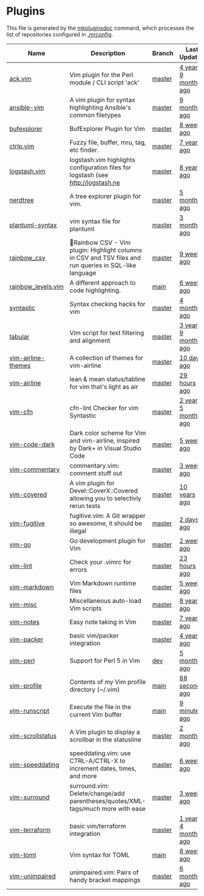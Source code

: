# Plugins

This file is generated by the [mkpluginsdoc](mkpluginsdoc) command, which processes the list of repositories configured in [.mrconfig](.mrconfig).

| Name                                                                      | Description                                                                                            | Branch                                                                  | Last Updated                                                                                                       |
| ------------------------------------------------------------------------- | ------------------------------------------------------------------------------------------------------ | ----------------------------------------------------------------------- | ------------------------------------------------------------------------------------------------------------------ |
| [ack.vim](https://github.com/mileszs/ack.vim)                             | Vim plugin for the Perl module / CLI script 'ack'                                                      | [master](https://github.com/mileszs/ack.vim/tree/master)                | [4 years, 9 months ago](https://github.com/mileszs/ack.vim/commit/36e40f9ec91bdbf6f1adf408522a73a6925c3042)        |
| [ansible-vim](https://github.com/pearofducks/ansible-vim)                 | A vim plugin for syntax highlighting Ansible's common filetypes                                        | [master](https://github.com/pearofducks/ansible-vim/tree/master)        | [9 months ago](https://github.com/pearofducks/ansible-vim/commit/93798e8c89c441d29d4678da0c0d5e1429eb43b0)         |
| [bufexplorer](https://github.com/jlanzarotta/bufexplorer)                 | BufExplorer Plugin for Vim                                                                             | [master](https://github.com/jlanzarotta/bufexplorer/tree/master)        | [8 weeks ago](https://github.com/jlanzarotta/bufexplorer/commit/e782dab0fe9523ac65d9fe4f726f2efe924e3f43)          |
| [ctrlp.vim](https://github.com/kien/ctrlp.vim)                            | Fuzzy file, buffer, mru, tag, etc finder.                                                              | [master](https://github.com/kien/ctrlp.vim/tree/master)                 | [7 years ago](https://github.com/kien/ctrlp.vim/commit/564176f01d7f3f7f8ab452ff4e1f5314de7b0981)                   |
| [logstash.vim](https://github.com/vim-scripts/logstash.vim)               | logstash.vim highlights configuration files for logstash (see http://logstash.ne                       | [master](https://github.com/vim-scripts/logstash.vim/tree/master)       | [8 years ago](https://github.com/vim-scripts/logstash.vim/commit/65444c45dcfb33af66c19c60fc37476ded61e060)         |
| [nerdtree](https://github.com/preservim/nerdtree)                         | A tree explorer plugin for vim.                                                                        | [master](https://github.com/preservim/nerdtree/tree/master)             | [5 months ago](https://github.com/preservim/nerdtree/commit/fc85a6f07c2cd694be93496ffad75be126240068)              |
| [plantuml-syntax](https://github.com/aklt/plantuml-syntax)                | vim syntax file for plantuml                                                                           | [master](https://github.com/aklt/plantuml-syntax/tree/master)           | [3 months ago](https://github.com/aklt/plantuml-syntax/commit/845abb56dcd3f12afa6eb47684ef5ba3055802b8)            |
| [rainbow_csv](https://github.com/mechatroner/rainbow_csv)                 | 🌈Rainbow CSV - Vim plugin: Highlight columns in CSV and TSV files and run queries in SQL-like language | [master](https://github.com/mechatroner/rainbow_csv/tree/master)        | [9 weeks ago](https://github.com/mechatroner/rainbow_csv/commit/fce637e03667268c70c3684eb7038e961082bbe9)          |
| [rainbow_levels.vim](https://github.com/thiagoalessio/rainbow_levels.vim) | A different approach to code highlighting.                                                             | [main](https://github.com/thiagoalessio/rainbow_levels.vim/tree/main)   | [6 weeks ago](https://github.com/thiagoalessio/rainbow_levels.vim/commit/e8badb7906b63d3639b840484e4370194de2b857) |
| [syntastic](https://github.com/vim-syntastic/syntastic)                   | Syntax checking hacks for vim                                                                          | [master](https://github.com/vim-syntastic/syntastic/tree/master)        | [4 months ago](https://github.com/vim-syntastic/syntastic/commit/8d5e37c29cf5952fbf300b9230bffe424c61a488)         |
| [tabular](https://github.com/godlygeek/tabular)                           | Vim script for text filtering and alignment                                                            | [master](https://github.com/godlygeek/tabular/tree/master)              | [3 years, 9 months ago](https://github.com/godlygeek/tabular/commit/339091ac4dd1f17e225fe7d57b48aff55f99b23a)      |
| [vim-airline-themes](https://github.com/vim-airline/vim-airline-themes)   | A collection of themes for vim-airline                                                                 | [master](https://github.com/vim-airline/vim-airline-themes/tree/master) | [10 days ago](https://github.com/vim-airline/vim-airline-themes/commit/dd81554c2231e438f6d0e8056ea38fd0e80ac02a)   |
| [vim-airline](https://github.com/vim-airline/vim-airline)                 | lean & mean status/tabline for vim that's light as air                                                 | [master](https://github.com/vim-airline/vim-airline/tree/master)        | [29 hours ago](https://github.com/vim-airline/vim-airline/commit/2654f838ae4eb4383ee26cf32d04a597822008cf)         |
| [vim-cfn](https://github.com/speshak/vim-cfn)                             | cfn-lint Checker for vim Syntastic                                                                     | [master](https://github.com/speshak/vim-cfn/tree/master)                | [2 years, 5 months ago](https://github.com/speshak/vim-cfn/commit/3300b3284c9b5a56f6c76de415d15c21b83d1168)        |
| [vim-code-dark](https://github.com/tomasiser/vim-code-dark)               | Dark color scheme for Vim and vim-airline, inspired by Dark+ in Visual Studio Code                     | [master](https://github.com/tomasiser/vim-code-dark/tree/master)        | [5 weeks ago](https://github.com/tomasiser/vim-code-dark/commit/f002d6d256a11c14a9de40c45a8ecb75b2292f8a)          |
| [vim-commentary](https://github.com/tpope/vim-commentary)                 | commentary.vim: comment stuff out                                                                      | [master](https://github.com/tpope/vim-commentary/tree/master)           | [3 weeks ago](https://github.com/tpope/vim-commentary/commit/e87cd90dc09c2a203e13af9704bd0ef79303d755)             |
| [vim-covered](https://github.com/omega/vim-covered)                       | A vim plugin for Devel::CoverX::Covered allowing you to selectivly rerun tests                         | [master](https://github.com/omega/vim-covered/tree/master)              | [10 years ago](https://github.com/omega/vim-covered/commit/3066caa062b2053dd177323e55eb71ad4eb45a83)               |
| [vim-fugitive](https://github.com/tpope/vim-fugitive)                     | fugitive.vim: A Git wrapper so awesome, it should be illegal                                           | [master](https://github.com/tpope/vim-fugitive/tree/master)             | [2 days ago](https://github.com/tpope/vim-fugitive/commit/23b9b9b2a3b88bdefee8dfd1126efb91e34e1a57)                |
| [vim-go](https://github.com/fatih/vim-go)                                 | Go development plugin for Vim                                                                          | [master](https://github.com/fatih/vim-go/tree/master)                   | [2 weeks ago](https://github.com/fatih/vim-go/commit/0550762a69a2ef13d9f723c9478155dbc6ad7ddb)                     |
| [vim-lint](https://github.com/dbakker/vim-lint)                           | Check your .vimrc for errors                                                                           | [master](https://github.com/dbakker/vim-lint/tree/master)               | [23 hours ago](https://github.com/dbakker/vim-lint/commit/e0f5459b2cfada882cc67c39546f511f12d00168)                |
| [vim-markdown](https://github.com/tpope/vim-markdown)                     | Vim Markdown runtime files                                                                             | [master](https://github.com/tpope/vim-markdown/tree/master)             | [5 weeks ago](https://github.com/tpope/vim-markdown/commit/feadbc81e27f277187c29957ec6114f1e95f2162)               |
| [vim-misc](https://github.com/xolox/vim-misc)                             | Miscellaneous auto-load Vim scripts                                                                    | [master](https://github.com/xolox/vim-misc/tree/master)                 | [8 years ago](https://github.com/xolox/vim-misc/commit/3e6b8fb6f03f13434543ce1f5d24f6a5d3f34f0b)                   |
| [vim-notes](https://github.com/xolox/vim-notes)                           | Easy note taking in Vim                                                                                | [master](https://github.com/xolox/vim-notes/tree/master)                | [7 years ago](https://github.com/xolox/vim-notes/commit/e465a0a987dbacdf7291688215b8545f8584d409)                  |
| [vim-packer](https://github.com/hashivim/vim-packer)                      | basic vim/packer integration                                                                           | [master](https://github.com/hashivim/vim-packer/tree/master)            | [4 years ago](https://github.com/hashivim/vim-packer/commit/c2561f41e46df8a78a6b51226f60607582052134)              |
| [vim-perl](https://github.com/vim-perl/vim-perl)                          | Support for Perl 5 in Vim                                                                              | [dev](https://github.com/vim-perl/vim-perl/tree/dev)                    | [5 months ago](https://github.com/vim-perl/vim-perl/commit/f40ece108099df561157ed7fdb764f8c183a8bfc)               |
| [vim-profile](https://github.com/sirhc/vim-profile)                       | Contents of my Vim profile directory (~/.vim)                                                          | [main](https://github.com/sirhc/vim-profile/tree/main)                  | [88 seconds ago](https://github.com/sirhc/vim-profile/commit/3c8d6f3dbb5a0d470acce3198e6bc0a12ee43f7c)             |
| [vim-runscript](https://github.com/sirhc/vim-runscript)                   | Execute the file in the current Vim buffer                                                             | [main](https://github.com/sirhc/vim-runscript/tree/main)                | [9 minutes ago](https://github.com/sirhc/vim-runscript/commit/c079917c57b9d65de0e84917569b401bb4437323)            |
| [vim-scrollstatus](https://github.com/ojroques/vim-scrollstatus)          | A Vim plugin to display a scrollbar in the statusline                                                  | [master](https://github.com/ojroques/vim-scrollstatus/tree/master)      | [2 months ago](https://github.com/ojroques/vim-scrollstatus/commit/e257fb5b13bce30c99bcc0dc0c49a7924419da40)       |
| [vim-speeddating](https://github.com/tpope/vim-speeddating)               | speeddating.vim: use CTRL-A/CTRL-X to increment dates, times, and more                                 | [master](https://github.com/tpope/vim-speeddating/tree/master)          | [6 weeks ago](https://github.com/tpope/vim-speeddating/commit/5a36fd29df63ea3f65562bd2bb837be48a5ec90b)            |
| [vim-surround](https://github.com/tpope/vim-surround)                     | surround.vim: Delete/change/add parentheses/quotes/XML-tags/much more with ease                        | [master](https://github.com/tpope/vim-surround/tree/master)             | [3 weeks ago](https://github.com/tpope/vim-surround/commit/3d188ed2113431cf8dac77be61b842acb64433d9)               |
| [vim-terraform](https://github.com/hashivim/vim-terraform)                | basic vim/terraform integration                                                                        | [master](https://github.com/hashivim/vim-terraform/tree/master)         | [1 year, 4 months ago](https://github.com/hashivim/vim-terraform/commit/f0b17ac9f1bbdf3a29dba8b17ab429b1eed5d443)  |
| [vim-toml](https://github.com/cespare/vim-toml)                           | Vim syntax for TOML                                                                                    | [main](https://github.com/cespare/vim-toml/tree/main)                   | [8 weeks ago](https://github.com/cespare/vim-toml/commit/d36caa6b1cf508a4df1c691f915572fc02143258)                 |
| [vim-unimpaired](https://github.com/tpope/vim-unimpaired)                 | unimpaired.vim: Pairs of handy bracket mappings                                                        | [master](https://github.com/tpope/vim-unimpaired/tree/master)           | [6 months ago](https://github.com/tpope/vim-unimpaired/commit/efdc6475f7ea789346716dabf9900ac04ee8604a)            |
